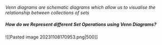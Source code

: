 *Venn diagrams are schematic diagrams which allow us to visualise the relationship between collections of sets*

##### How do we Represent different Set Operations using Venn Diagrams?

![[Pasted image 20231108170953.png|500]]

